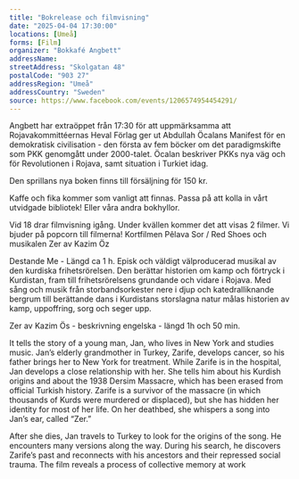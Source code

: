 ```yaml
---
title: "Bokrelease och filmvisning"
date: "2025-04-04 17:30:00"
locations: [Umeå]
forms: [Film]
organizer: "Bokkafé Angbett"
addressName: 
streetAddress: "Skolgatan 48"
postalCode: "903 27"
addressRegion: "Umeå"
addressCountry: "Sweden"
source: https://www.facebook.com/events/1206574954454291/
---
```

Angbett har extraöppet från 17:30 för att uppmärksamma att  Rojavakommittéernas Heval Förlag ger ut Abdullah Öcalans Manifest för en demokratisk civilisation - den första av fem böcker om det paradigmskifte som PKK genomgått under 2000-talet. Öcalan beskriver PKKs nya väg och för Revolutionen i Rojava, samt situation i Turkiet idag.

Den sprillans nya boken finns till försäljning för 150 kr.

Kaffe och fika kommer som vanligt att finnas. Passa på att kolla in vårt utvidgade bibliotek! Eller våra andra bokhyllor. 

Vid 18 drar filmvisning igång. Under kvällen kommer det att visas 2 filmer.  Vi bjuder på popcorn till filmerna!
Kortfilmen Pêlava Sor / Red Shoes och musikalen Zer av Kazim Öz

Destande Me - Längd ca 1 h.
Episk och väldigt välproducerad musikal av den kurdiska frihetsrörelsen. Den berättar historien om kamp och förtryck i Kurdistan, fram till frihetsrörelsens grundande och vidare i Rojava. Med sång och musik från storbandsorkester nere i djup och katedralliknande bergrum till berättande dans i Kurdistans storslagna natur målas historien av kamp, uppoffring, sorg och seger upp. 

Zer av Kazim Ös - beskrivning engelska - längd 1h och 50 min.

It  tells the story of a young man, Jan, who lives in New York and studies music. Jan’s elderly grandmother in Turkey, Zarife, develops cancer, so his father brings her to New York for treatment. While Zarife is in the hospital, Jan develops a close relationship with her. She tells him about his Kurdish origins and  about the 1938 Dersim Massacre, which has been erased from official Turkish history.  Zarife is a survivor of the massacre (in which thousands of Kurds were murdered or displaced), but she has hidden her identity for most of her life. On her deathbed, she whispers a song into Jan’s ear, called “Zer.”

After she dies, Jan travels to Turkey to look for the origins of the song. He  encounters many versions along the way.  During his search, he discovers Zarife’s past and reconnects with his ancestors and their repressed social trauma. The film reveals a process of collective memory at work
